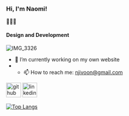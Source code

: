 ### Hi, I'm Naomi!
👩🏾‍💻
#### Design and Development

![IMG_3326](https://user-images.githubusercontent.com/98294096/161215014-8f399f4a-8cf2-4a94-b22e-ad47fc8bf734.jpg)


- 🔭 I’m currently working on my own website 
- - 📫 How to reach me: njivoon@gmail.com


[<img src='https://cdn.jsdelivr.net/npm/simple-icons@3.0.1/icons/github.svg' alt='github' height='40'>](https://github.com/naomishiko)  [<img src='https://cdn.jsdelivr.net/npm/simple-icons@3.0.1/icons/linkedin.svg' alt='linkedin' height='40'>]( https://www.linkedin.com/in/naomi-gathuri-47456a21b/)


[![Top Langs](https://github-readme-stats.vercel.app/api/top-langs/?username=anuraghazra&layout=compact)](https://github.com/anuraghazra/github-readme-stats)

